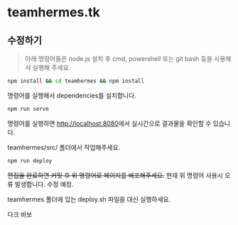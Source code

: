 # teamhermes.tk
## 수정하기
> 아래 명령어들은 node.js 설치 후
> cmd, powershell 또는 git bash 등을 사용해서 실행해 주세요.

```sh
npm install && cd teamhermes && npm install
```
명령어를 실행해서 dependencies를 설치합니다.
```sh
npm run serve
```
명령어를 실행하면 <http://localhost:8080>에서 실시간으로 결과물을 확인할 수 있습니다.

teamhermes/src/ 폴더에서 작업해주세요.
```sh
npm run deploy
```
~~편집을 완료하면 커밋 후 위 명령어로 페이지를 배포해주세요.~~
현재 위 명령어 사용시 오류 발생합니다. 수정 예정.

teamhermes 폴더에 있는 deploy.sh 파일을 대신 실행하세요.















다크 바보
